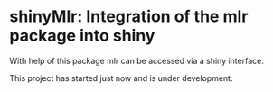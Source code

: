 # shinyMlr: Integration of the mlr package into shiny

With help of this package mlr can be accessed via a shiny interface. 

This project has started just now and is under development. 
